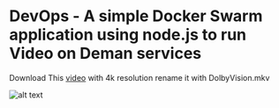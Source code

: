 # DevOps - A simple Docker Swarm application using node.js to run Video on Deman services

Download This [video](https://youtu.be/eXju5LkrYs4) with 4k resolution rename it with DolbyVision.mkv

![alt text](https://iili.io/KeSqCl.jpg)
